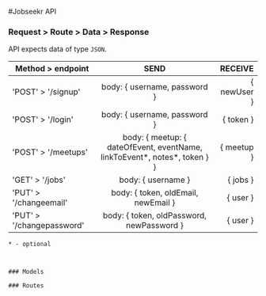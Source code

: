 #Jobseekr API

### Request > Route > Data > Response

API expects data of type `JSON`.

| Method > endpoint       | SEND           | RECEIVE  |
| ------------- |:-------------:| -----:|
| 'POST' > '/signup'         | body: { username, password }              | { newUser }
| 'POST' > '/login'          | body: { username, password }              | { token }
| 'POST' > '/meetups'          | body: { meetup: { dateOfEvent, eventName, linkToEvent*, notes*, token } }| { meetup }
| 'GET'  > '/jobs'           | body: { username }                        | { jobs }
| 'PUT'  > '/changeemail'    | body: { token, oldEmail, newEmail }       | { user }
| 'PUT'  > '/changepassword' | body: { token, oldPassword, newPassword } | { user } 
`* - optional`
```


### Models

### Routes
